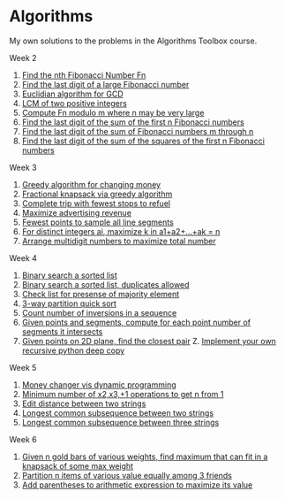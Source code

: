 # Algorithms
My own solutions to the problems in the Algorithms Toolbox course.

Week 2
1. [Find the nth Fibonacci Number Fn](Fibonacci/FibMine.py)
2. [Find the last digit of a large Fibonacci number](Fibonacci/FibMineLastDigit.py)
3. [Euclidian algorithm for GCD](GCD)
4. [LCM of two positive integers](LCM)
5. [Compute Fn modulo m where n may be very large](Fibonacci/FibMineModulo.py)
6. [Find the last digit of the sum of the first n Fibonacci numbers](Fibonacci/FibMineSum.py)
7. [Find the last digit of the sum of Fibonacci numbers m through n](Fibonacci/FibMinePartialSum.py)
8. [Find the last digit of the sum of the squares of the first n Fibonacci numbers](Fibonacci/FibMineSquares.py)

Week 3
1. [Greedy algorithm for changing money](MoneyChange)
2. [Fractional knapsack via greedy algorithm](MaximumLoot)
3. [Complete trip with fewest stops to refuel](CarFueling)
4. [Maximize advertising revenue](MaxAdRevenue)
5. [Fewest points to sample all line segments](Signatures)
6. [For distinct integers ai, maximize k in a1+a2+...+ak = n](MaxNumPrizes)
7. [Arrange multidigit numbers to maximize total number](MaxSalary)

Week 4
1. [Binary search a sorted list](BinarySearch1)
2. [Binary search a sorted list, duplicates allowed](BinarySearch_With_Duplicates)
3. [Check list for presense of majority element](DetectMajorityElement)
4. [3-way partition quick sort](ImprovedQuickSort)
5. [Count number of inversions in a sequence](NumberOfInversions)
6. [Given points and segments, compute for each point number of segments it intersects](points_and_segments)
7. [Given points on 2D plane, find the closest pair](Closest_Points)
Z. [Implement your own recursive python deep copy](DeepCopy)

Week 5
1. [Money changer vis dynamic programming](BetterMoneyChanger)
2. [Minimum number of x2,x3,+1 operations to get n from 1](PrimitiveCalculator)
3. [Edit distance between two strings](EditDistance)
4. [Longest common subsequence between two strings](LongestCommonSubsequence2)
5. [Longest common subsequence between three strings](LongestCommonSubsequence3)

Week 6
1. [Given n gold bars of various weights, find maximum that can fit in a knapsack of some max weight](KnapsackGoldBars)
2. [Partition n items of various value equally among 3 friends](PartitionSouvenirs)
3. [Add parentheses to arithmetic expression to maximize its value](PlacingParentheses)
